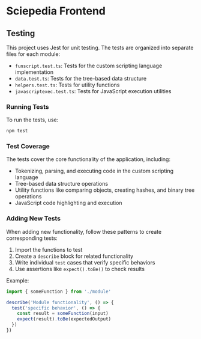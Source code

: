 # Sciepedia Frontend

## Testing

This project uses Jest for unit testing. The tests are organized into separate files for each module:

- `funscript.test.ts`: Tests for the custom scripting language implementation
- `data.test.ts`: Tests for the tree-based data structure
- `helpers.test.ts`: Tests for utility functions
- `javascriptexec.test.ts`: Tests for JavaScript execution utilities

### Running Tests

To run the tests, use:

```bash
npm test
```

### Test Coverage

The tests cover the core functionality of the application, including:

- Tokenizing, parsing, and executing code in the custom scripting language
- Tree-based data structure operations
- Utility functions like comparing objects, creating hashes, and binary tree operations
- JavaScript code highlighting and execution

### Adding New Tests

When adding new functionality, follow these patterns to create corresponding tests:

1. Import the functions to test
2. Create a `describe` block for related functionality
3. Write individual `test` cases that verify specific behaviors
4. Use assertions like `expect().toBe()` to check results

Example:

```typescript
import { someFunction } from './module'

describe('Module functionality', () => {
  test('specific behavior', () => {
    const result = someFunction(input)
    expect(result).toBe(expectedOutput)
  })
})
```